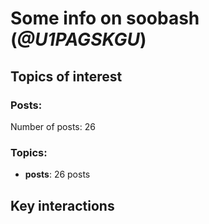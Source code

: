 # Some info on soobash (_@U1PAGSKGU_)


## Topics of interest

### Posts: 

Number of posts: 26

### Topics:

* __posts__: 26 posts

## Key interactions 

